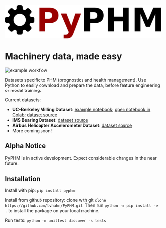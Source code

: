 ![PyPHM Logo](./notebooks/images/logo.png)

# Machinery data, made easy
![example workflow](https://github.com/tvhahn/PyPHM/actions/workflows/main.yml/badge.svg)

Datasets specific to PHM (prognostics and health management). Use Python to easily download and prepare the data, before feature engineering or model training. 

Current datasets:
- **UC-Berkeley Milling Dataset**: [example notebook](https://github.com/tvhahn/PyPHM/blob/master/notebooks/milling_example.ipynb); [open notebook in Colab](https://colab.research.google.com/github/tvhahn/PyPHM/blob/master/notebooks/milling_example.ipynb); [dataset source](https://ti.arc.nasa.gov/tech/dash/groups/pcoe/prognostic-data-repository/#milling)
- **IMS Bearing Dataset**: [dataset source](https://ti.arc.nasa.gov/tech/dash/groups/pcoe/prognostic-data-repository/#bearing)
- **Airbus Helicopter Accelerometer Dataset**: [dataset source](https://www.research-collection.ethz.ch/handle/20.500.11850/415151)
- More coming soon!


## Alpha Notice
PyPHM is in active development. Expect considerable changes in the near future.

## Installation
Install with pip: `pip install pyphm`

Install from github repository: clone with git `clone https://github.com/tvhahn/PyPHM.git`. Then run `python -m pip install -e .` to install the package on your local machine.

Run tests: `python -m unittest discover -s tests`

